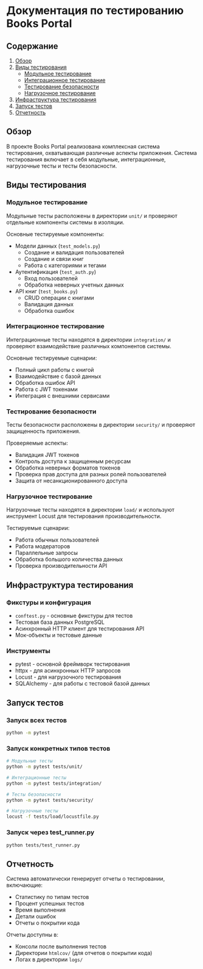 # Документация по тестированию Books Portal

## Содержание
1. [Обзор](#обзор)
2. [Виды тестирования](#виды-тестирования)
   - [Модульное тестирование](#модульное-тестирование)
   - [Интеграционное тестирование](#интеграционное-тестирование)
   - [Тестирование безопасности](#тестирование-безопасности)
   - [Нагрузочное тестирование](#нагрузочное-тестирование)
3. [Инфраструктура тестирования](#инфраструктура-тестирования)
4. [Запуск тестов](#запуск-тестов)
5. [Отчетность](#отчетность)

## Обзор

В проекте Books Portal реализована комплексная система тестирования, охватывающая различные аспекты приложения. Система тестирования включает в себя модульные, интеграционные, нагрузочные тесты и тесты безопасности.

## Виды тестирования

### Модульное тестирование

Модульные тесты расположены в директории `unit/` и проверяют отдельные компоненты системы в изоляции.

Основные тестируемые компоненты:
- Модели данных (`test_models.py`)
  - Создание и валидация пользователей
  - Создание и связи книг
  - Работа с категориями и тегами
- Аутентификация (`test_auth.py`)
  - Вход пользователей
  - Обработка неверных учетных данных
- API книг (`test_books.py`)
  - CRUD операции с книгами
  - Валидация данных
  - Обработка ошибок

### Интеграционное тестирование

Интеграционные тесты находятся в директории `integration/` и проверяют взаимодействие различных компонентов системы.

Основные тестируемые сценарии:
- Полный цикл работы с книгой
- Взаимодействие с базой данных
- Обработка ошибок API
- Работа с JWT токенами
- Интеграция с внешними сервисами

### Тестирование безопасности

Тесты безопасности расположены в директории `security/` и проверяют защищенность приложения.

Проверяемые аспекты:
- Валидация JWT токенов
- Контроль доступа к защищенным ресурсам
- Обработка неверных форматов токенов
- Проверка прав доступа для разных ролей пользователей
- Защита от несанкционированного доступа

### Нагрузочное тестирование

Нагрузочные тесты находятся в директории `load/` и используют инструмент Locust для тестирования производительности.

Тестируемые сценарии:
- Работа обычных пользователей
- Работа модераторов
- Параллельные запросы
- Обработка большого количества данных
- Проверка производительности API

## Инфраструктура тестирования

### Фикстуры и конфигурация
- `conftest.py` - основные фикстуры для тестов
- Тестовая база данных PostgreSQL
- Асинхронный HTTP клиент для тестирования API
- Мок-объекты и тестовые данные

### Инструменты
- pytest - основной фреймворк тестирования
- httpx - для асинхронных HTTP запросов
- Locust - для нагрузочного тестирования
- SQLAlchemy - для работы с тестовой базой данных

## Запуск тестов

### Запуск всех тестов
```bash
python -m pytest
```

### Запуск конкретных типов тестов
```bash
# Модульные тесты
python -m pytest tests/unit/

# Интеграционные тесты
python -m pytest tests/integration/

# Тесты безопасности
python -m pytest tests/security/

# Нагрузочные тесты
locust -f tests/load/locustfile.py
```

### Запуск через test_runner.py
```bash
python tests/test_runner.py
```

## Отчетность

Система автоматически генерирует отчеты о тестировании, включающие:
- Статистику по типам тестов
- Процент успешных тестов
- Время выполнения
- Детали ошибок
- Отчеты о покрытии кода

Отчеты доступны в:
- Консоли после выполнения тестов
- Директории `htmlcov/` (для отчетов о покрытии кода)
- Логах в директории `logs/`
